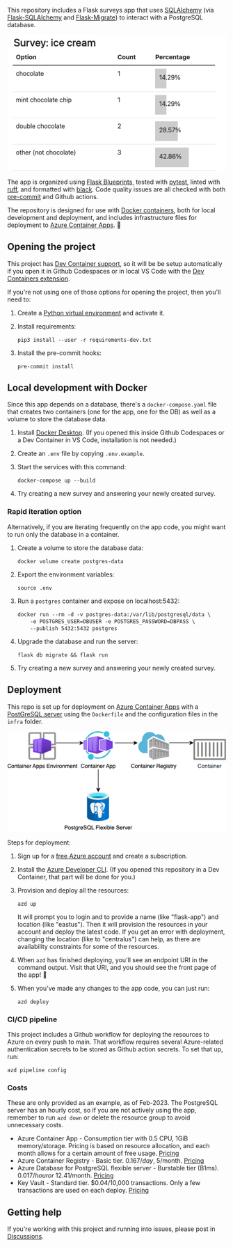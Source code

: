This repository includes a Flask surveys app that uses [SQLAlchemy](https://www.sqlalchemy.org/)
(via [Flask-SQLAlchemy](https://flask-sqlalchemy.palletsprojects.com/en/3.0.x/)
and [Flask-Migrate](https://flask-migrate.readthedocs.io/en/latest/index.html))
to interact with a PostgreSQL database.

![Screenshot of surveys app, showing a survey about ice cream with four options and percentage bars](readme_screenshot.png)

The app is organized using [Flask Blueprints](https://flask.palletsprojects.com/en/2.2.x/blueprints/),
tested with [pytest](https://docs.pytest.org/en/7.2.x/),
linted with [ruff](https://github.com/charliermarsh/ruff), and formatted with [black](https://black.readthedocs.io/en/stable/).
Code quality issues are all checked with both [pre-commit](https://pre-commit.com/) and Github actions.

The repository is designed for use with [Docker containers](https://www.docker.com/), both for local development and deployment, and includes infrastructure files for deployment to [Azure Container Apps](https://learn.microsoft.com/en-us/azure/container-apps/overview). 🐳


## Opening the project

This project has [Dev Container support](https://code.visualstudio.com/docs/devcontainers/containers), so it will be be setup automatically if you open it in Github Codespaces or in local VS Code with the [Dev Containers extension](https://marketplace.visualstudio.com/items?itemName=ms-vscode-remote.remote-containers).

If you're not using one of those options for opening the project, then you'll need to:

1. Create a [Python virtual environment](https://docs.python.org/3/tutorial/venv.html#creating-virtual-environments) and activate it.

2. Install requirements:

    ```shell
    pip3 install --user -r requirements-dev.txt
    ```

4. Install the pre-commit hooks:

    ```shell
    pre-commit install
    ```

## Local development with Docker

Since this app depends on a database, there's a `docker-compose.yaml` file that creates two containers
(one for the app, one for the DB) as well as a volume to store the database data.

1. Install [Docker Desktop](https://www.docker.com/products/docker-desktop/). (If you opened this inside Github Codespaces or a Dev Container in VS Code, installation is not needed.)

2. Create an `.env` file by copying `.env.example`.

3. Start the services with this command:

    ```shell
    docker-compose up --build
    ```

4. Try creating a new survey and answering your newly created survey.

### Rapid iteration option

Alternatively, if you are iterating frequently on the app code, you might want to run only the database in a container.

1. Create a volume to store the database data:

    ```shell
    docker volume create postgres-data
    ```

2. Export the environment variables:

    ```shell
    source .env
    ```

3. Run a `postgres` container and expose on localhost:5432:

    ```shell
    docker run --rm -d -v postgres-data:/var/lib/postgresql/data \
        -e POSTGRES_USER=DBUSER -e POSTGRES_PASSWORD=DBPASS \
        --publish 5432:5432 postgres
    ```

4. Upgrade the database and run the server:

    ```shell
    flask db migrate && flask run
    ```

4. Try creating a new survey and answering your newly created survey.


## Deployment

This repo is set up for deployment on [Azure Container Apps](https://learn.microsoft.com/en-us/azure/container-apps/overview) with a [PostGreSQL server](https://learn.microsoft.com/en-us/azure/postgresql/flexible-server/overview) using the `Dockerfile` and the configuration files in the `infra` folder.

![Architecture diagram for Azure Container Apps, Azure Container Registry, and PostgreSQL Flexible Server](readme_architecture.png)

Steps for deployment:

1. Sign up for a [free Azure account](https://azure.microsoft.com/free/) and create a subscription.
2. Install the [Azure Developer CLI](https://learn.microsoft.com/azure/developer/azure-developer-cli/install-azd). (If you opened this repository in a Dev Container, that part will be done for you.)
3. Provision and deploy all the resources:

    ```shell
    azd up
    ```

    It will prompt you to login and to provide a name (like "flask-app") and location (like "eastus"). Then it will provision the resources in your account and deploy the latest code. If you get an error with deployment, changing the location (like to "centralus") can help, as there are availability constraints for some of the resources.

4. When `azd` has finished deploying, you'll see an endpoint URI in the command output. Visit that URI, and you should see the front page of the app! 🎉

5. When you've made any changes to the app code, you can just run:

    ```shell
    azd deploy
    ```

### CI/CD pipeline

This project includes a Github workflow for deploying the resources to Azure
on every push to main. That workflow requires several Azure-related authentication secrets
to be stored as Github action secrets. To set that up, run:

```shell
azd pipeline config
```

### Costs

These are only provided as an example, as of Feb-2023. The PostgreSQL server has an hourly cost, so if you are not actively using the app, remember to run `azd down` or delete the resource group to avoid unnecessary costs.

- Azure Container App - Consumption tier with 0.5 CPU, 1GiB memory/storage. Pricing is based on resource allocation, and each month allows for a certain amount of free usage. [Pricing](https://azure.microsoft.com/en-us/pricing/details/container-apps/)
- Azure Container Registry - Basic tier. $0.167/day, ~$5/month. [Pricing](https://azure.microsoft.com/en-us/pricing/details/container-registry/)
- Azure Database for PostgreSQL flexible server - Burstable tier (B1ms). $0.017/hour or ~$12.41/month. [Pricing](https://azure.microsoft.com/en-gb/pricing/details/postgresql/flexible-server/)
- Key Vault - Standard tier. $0.04/10,000 transactions. Only a few transactions are used on each deploy. [Pricing](https://azure.microsoft.com/en-in/pricing/details/key-vault/)

## Getting help

If you're working with this project and running into issues, please post in [Discussions](/discussions).
